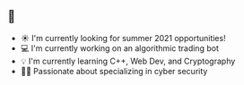 ## 🔐

- ☀️  I'm currently looking for summer 2021 opportunities! 
- 💻  I'm currently working on an algorithmic trading bot
- 💡  I'm currently learning C++, Web Dev, and Cryptography 
- 🐱‍💻 Passionate about specializing in cyber security

